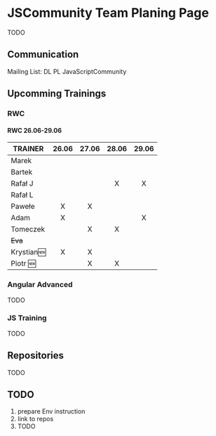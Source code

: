 # JSCommunity Team Planing Page

TODO

## Communication

Mailing List: DL PL JavaScriptCommunity

## Upcomming Trainings

### RWC
#### RWC 26.06-29.06
| TRAINER       | 26.06	| 27.06 | 28.06 | 29.06 |
| --            | :---: | :---: | :---: | :---: | 
| Marek         |       |       |       |       |
| Bartek        |       |       |       |       |
| Rafał J       |       |       |   X   |   X   |
| Rafał L       |       |       |       |       |
| Pawełe        |   X   |   X   |       |       |
| Adam          |   X   |       |       |   X   |
| Tomeczek      |       |   X   |   X   |       |
| ~~Eva~~       |       |       |       |       |
| Krystian:new: |   X   |   X   |       |       |
| Piotr   :new: |       |   X   |   X   |       |

### Angular Advanced

TODO

### JS Training

TODO

## Repositories

TODO

## TODO
1. prepare Env instruction
2. link to repos
3. TODO
